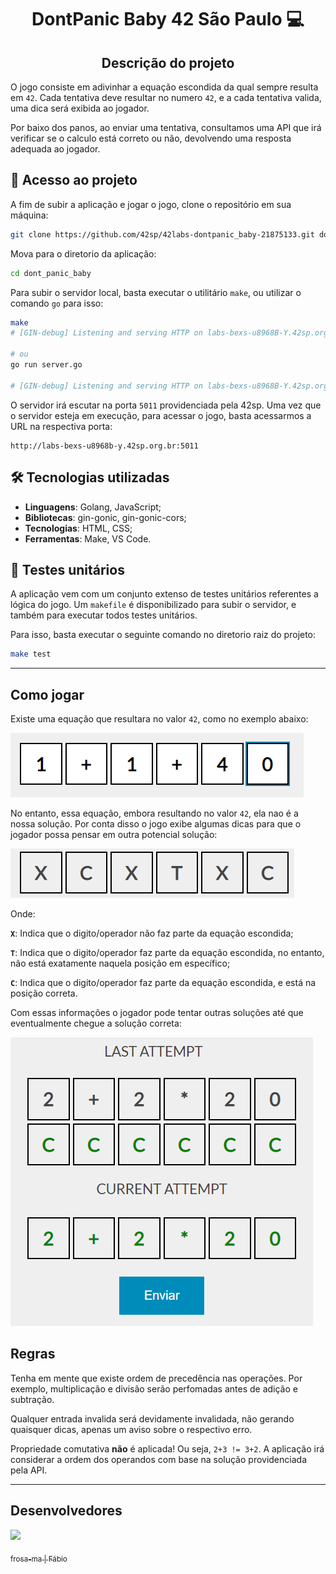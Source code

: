 <h1 align="center">DontPanic Baby 42 São Paulo 💻</h1>

<h2 align="center">Descrição do projeto</h2>

O jogo consiste em adivinhar a equação escondida da qual sempre resulta em `42`. Cada tentativa deve resultar no numero `42`, e a cada tentativa valida, uma dica será exibida ao jogador.

Por baixo dos panos, ao enviar uma tentativa, consultamos uma API que irá verificar se o calculo está correto ou não, devolvendo uma resposta adequada ao jogador.


## 📁 Acesso ao projeto
A fim de subir a aplicação e jogar o jogo, clone o repositório em sua máquina:
```bash
git clone https://github.com/42sp/42labs-dontpanic_baby-21875133.git dont_panic_baby
```
Mova para o diretorio da aplicação:
```bash
cd dont_panic_baby
```

Para subir o servidor local, basta executar o utilitário `make`, ou utilizar o comando `go` para isso:
```bash
make
# [GIN-debug] Listening and serving HTTP on labs-bexs-u8968B-Y.42sp.org.br:5011

# ou
go run server.go

# [GIN-debug] Listening and serving HTTP on labs-bexs-u8968B-Y.42sp.org.br:5011
```
O servidor irá escutar na porta `5011` providenciada pela 42sp.
Uma vez que o servidor esteja em execução, para acessar o jogo, basta acessarmos a URL na respectiva porta:
```
http://labs-bexs-u8968b-y.42sp.org.br:5011
```


## 🛠️ Tecnologias utilizadas
- **Linguagens**: Golang, JavaScript;
- **Bibliotecas**: gin-gonic, gin-gonic-cors;
- **Tecnologias**: HTML, CSS;
- **Ferramentas**: Make, VS Code.


## 🧪 Testes unitários
A aplicação vem com um conjunto extenso de testes unitários referentes a lógica do jogo. Um `makefile` é disponibilizado para subir o servidor, e também para executar todos testes unitários.

Para isso, basta executar o seguinte comando no diretorio raiz do projeto:

```bash
make test
```

---
## Como jogar
Existe uma equação que resultara no valor `42`, como no exemplo abaixo:

![](imgs/exemple0.png)

No entanto, essa equação, embora resultando no valor `42`, ela nao é a nossa solução. Por conta disso o jogo exibe algumas dicas para que o jogador possa pensar em outra potencial solução:

![](imgs/exemple1.png)

Onde:

__`X`__: Indica que o digito/operador não faz parte da equação escondida;

__`T`__: Indica que o digito/operador faz parte da equação escondida, no entanto, não está exatamente naquela posição em específico;

__`C`__: Indica que o digito/operador faz parte da equação escondida, e está na posição correta.


Com essas informações o jogador pode tentar outras soluções até que eventualmente chegue a solução correta:

![](imgs/exemple2.png)


## Regras
Tenha em mente que existe ordem de precedência nas operações. Por exemplo, multiplicação e divisão serão perfomadas antes de adição e subtração.

Qualquer entrada invalida será devidamente invalidada, não gerando quaisquer dicas, apenas um aviso sobre o respectivo erro.

Propriedade comutativa __não__ é aplicada! Ou seja, `2+3 != 3+2`. A aplicação irá considerar a ordem dos operandos com base na solução providenciada pela API.


---

## Desenvolvedores

<div align="left">
<a href="https://github.com/ichmi"  target="_blank"><img src="https://avatars.githubusercontent.com/u/56981089?v=4" width=115 ></a>

[<sub>frosa-ma | Fábio</sub>](https://github.com/ichmi)

</div>




